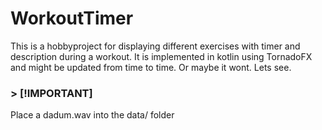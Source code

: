 # WorkoutTimer
This is a hobbyproject for displaying different exercises with timer and description during a workout.
It is implemented in kotlin using TornadoFX and might be updated from time to time. Or maybe it wont. Lets see.

### > [!IMPORTANT]
Place a dadum.wav into the data/ folder
